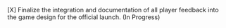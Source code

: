 [X] Finalize the integration and documentation of all player feedback into the game design for the official launch. (In Progress)